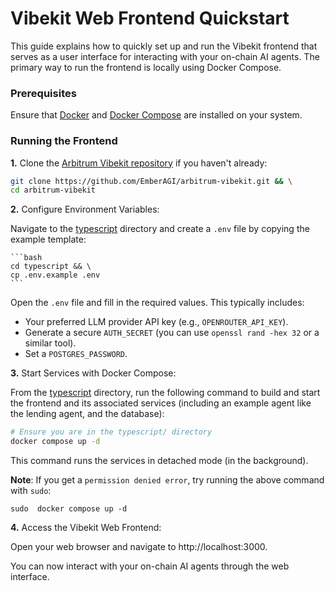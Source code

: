 # Vibekit Web Frontend Quickstart

This guide explains how to quickly set up and run the Vibekit frontend that serves as a user interface for interacting with your on-chain AI agents. The primary way to run the frontend is locally using Docker Compose.

### Prerequisites

Ensure that [Docker](https://docs.docker.com/engine/install/) and [Docker Compose](https://docs.docker.com/compose/install/) are installed on your system.

### Running the Frontend

**1.** Clone the [Arbitrum Vibekit repository](https://github.com/EmberAGI/arbitrum-vibekit) if you haven't already:

```bash
git clone https://github.com/EmberAGI/arbitrum-vibekit.git && \
cd arbitrum-vibekit
```

**2.** Configure Environment Variables:

Navigate to the [typescript](https://github.com/EmberAGI/arbitrum-vibekit/tree/main/typescript) directory and create a `.env` file by copying the example template:

    ```bash
    cd typescript && \
    cp .env.example .env
    ```

Open the `.env` file and fill in the required values. This typically includes:

- Your preferred LLM provider API key (e.g., `OPENROUTER_API_KEY`).
- Generate a secure `AUTH_SECRET` (you can use `openssl rand -hex 32` or a similar tool).
- Set a `POSTGRES_PASSWORD`.

**3.** Start Services with Docker Compose:

From the [typescript](https://github.com/EmberAGI/arbitrum-vibekit/tree/main/typescript) directory, run the following command to build and start the frontend and its associated services (including an example agent like the lending agent, and the database):

  ```bash
  # Ensure you are in the typescript/ directory
  docker compose up -d
  ```

  This command runs the services in detached mode (in the background).

  **Note**: If you get a `permission denied error`, try running the above command with `sudo`:

  ```
  sudo  docker compose up -d
  ```

**4.** Access the Vibekit Web Frontend:

  Open your web browser and navigate to http://localhost:3000.
  
  You can now interact with your on-chain AI agents through the web interface.

